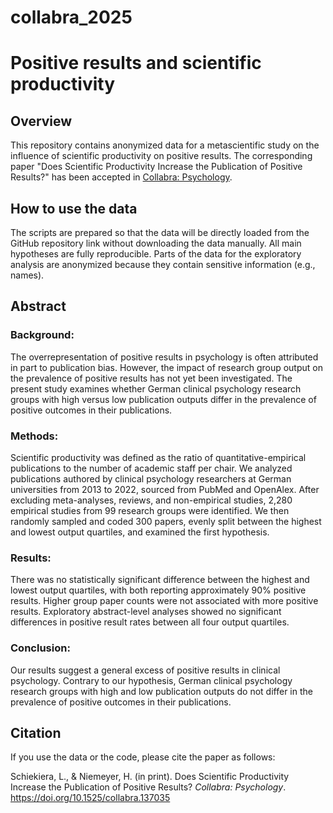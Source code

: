 # collabra_2025
# Positive results and scientific productivity
## Overview
This repository contains anonymized data for a metascientific study on the influence of scientific productivity on positive results. The corresponding paper "Does Scientific Productivity Increase the Publication of Positive Results?" has been accepted in [Collabra: Psychology](https://doi.org/10.1525/collabra.137035).

## How to use the data
The scripts are prepared so that the data will be directly loaded from the GitHub repository link without downloading the data manually. All main hypotheses are fully reproducible. Parts of the data for the exploratory analysis are anonymized because they contain sensitive information (e.g., names).

## Abstract
### Background: 
The overrepresentation of positive results in psychology is often attributed in part to publication bias. However, the impact of research group output on the prevalence of positive results has not yet been investigated. The present study examines whether German clinical psychology research groups with high versus low publication outputs differ in the prevalence of positive outcomes in their publications. 
### Methods:
Scientific productivity was defined as the ratio of quantitative-empirical publications to the number of academic staff per chair. We analyzed publications authored by clinical psychology researchers at German universities from 2013 to 2022, sourced from PubMed and OpenAlex. After excluding meta-analyses, reviews, and non-empirical studies, 2,280 empirical studies from 99 research groups were identified. We then randomly sampled and coded 300 papers, evenly split between the highest and lowest output quartiles, and examined the first hypothesis. 
### Results:
There was no statistically significant difference between the highest and lowest output quartiles, with both reporting approximately 90% positive results. Higher group paper counts were not associated with more positive results. Exploratory abstract-level analyses showed no significant differences in positive result rates between all four output quartiles. 
### Conclusion:
Our results suggest a general excess of positive results in clinical psychology. Contrary to our hypothesis, German clinical psychology research groups with high and low publication outputs do not differ in the prevalence of positive outcomes in their publications.

## Citation
If you use the data or the code, please cite the paper as follows:

Schiekiera, L., & Niemeyer, H. (in print). Does Scientific Productivity Increase the Publication of Positive Results? *Collabra: Psychology*. https://doi.org/10.1525/collabra.137035

